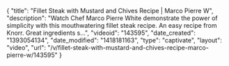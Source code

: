 {
    "title": "Fillet Steak with Mustard and Chives Recipe | Marco Pierre W",
    "description": "Watch Chef Marco Pierre White demonstrate the power of simplicity with this mouthwatering fillet steak recipe. An easy recipe from Knorr. Great ingredients s...",
    "videoid": "143595",
    "date_created": "1393054134",
    "date_modified": "1418181163",
    "type": "captivate",
    "layout": "video",
    "url": "\/v\/fillet-steak-with-mustard-and-chives-recipe-marco-pierre-w\/143595"
}